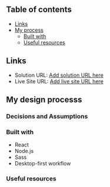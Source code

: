 ## Table of contents

- [Links](#links)
- [My process](#my-process)
  - [Built with](#built-with)
  - [Useful resources](#useful-resources)

## Links

- Solution URL: [Add solution URL here](https://your-solution-url.com)
- Live Site URL: [Add live site URL here](https://your-live-site-url.com)

## My design processs

### Decisions and Assumptions

### Built with

- React
- Node.js
- Sass
- Desktop-first workflow

### Useful resources
